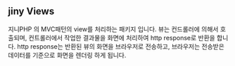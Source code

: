 ## jiny Views
지니PHP 의 MVC패턴의 view를 처리하는 패키지 입니다. 뷰는 컨드롤러에 의해서 호출되며, 컨트롤러에서 작업한 결과물을 화면에 처리하여 http response로 반환을 합니다.
http response는 반환된 뷰의 화면을 브라우저로 전송하고, 브라우저는 전송받은 데이터를 기준으로 화면을 렌더링 하게 됩니다.
